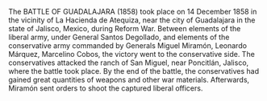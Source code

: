 The BATTLE OF GUADALAJARA (1858) took place on 14 December 1858 in the vicinity of La Hacienda de Atequiza, near the city of Guadalajara in the state of Jalisco, Mexico, during Reform War. Between elements of the liberal army, under General Santos Degollado, and elements of the conservative army commanded by Generals Miguel Miramón, Leonardo Márquez, Marcelino Cobos, the victory went to the conservative side. The conservatives attacked the ranch of San Miguel, near Poncitlán, Jalisco, where the battle took place. By the end of the battle, the conservatives had gained great quantities of weapons and other war materials. Afterwards, Miramón sent orders to shoot the captured liberal officers.
